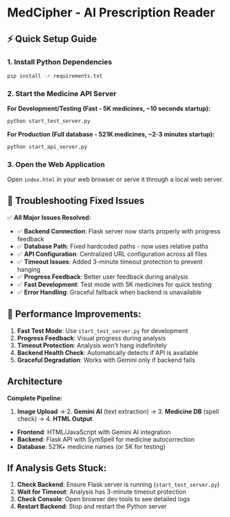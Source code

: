 # MedCipher - AI Prescription Reader

## ⚡ Quick Setup Guide

### 1. Install Python Dependencies
```bash
pip install -r requirements.txt
```

### 2. Start the Medicine API Server

**For Development/Testing (Fast - 5K medicines, ~10 seconds startup):**
```bash
python start_test_server.py
```

**For Production (Full database - 521K medicines, ~2-3 minutes startup):**
```bash
python start_api_server.py
```

### 3. Open the Web Application
Open `index.html` in your web browser or serve it through a local web server.

## 🐛 Troubleshooting Fixed Issues

✅ **All Major Issues Resolved:**
- ✅ **Backend Connection**: Flask server now starts properly with progress feedback
- ✅ **Database Path**: Fixed hardcoded paths - now uses relative paths
- ✅ **API Configuration**: Centralized URL configuration across all files
- ✅ **Timeout Issues**: Added 3-minute timeout protection to prevent hanging
- ✅ **Progress Feedback**: Better user feedback during analysis
- ✅ **Fast Development**: Test mode with 5K medicines for quick testing
- ✅ **Error Handling**: Graceful fallback when backend is unavailable

## 🔧 **Performance Improvements:**

1. **Fast Test Mode**: Use `start_test_server.py` for development
2. **Progress Feedback**: Visual progress during analysis
3. **Timeout Protection**: Analysis won't hang indefinitely
4. **Backend Health Check**: Automatically detects if API is available
5. **Graceful Degradation**: Works with Gemini only if backend fails

## Architecture

**Complete Pipeline:**
1. **Image Upload** → 2. **Gemini AI** (text extraction) → 3. **Medicine DB** (spell check) → 4. **HTML Output**

- **Frontend**: HTML/JavaScript with Gemini AI integration
- **Backend**: Flask API with SymSpell for medicine autocorrection  
- **Database**: 521K+ medicine names (or 5K for testing)

## If Analysis Gets Stuck:

1. **Check Backend**: Ensure Flask server is running (`start_test_server.py`)
2. **Wait for Timeout**: Analysis has 3-minute timeout protection
3. **Check Console**: Open browser dev tools to see detailed logs
4. **Restart Backend**: Stop and restart the Python server